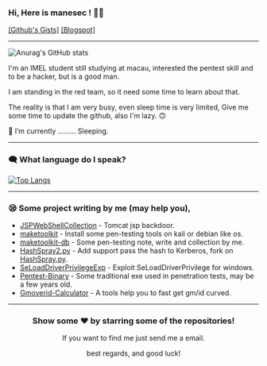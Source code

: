 ###  Hi, Here is manesec ! 🙋‍♂️

[\[Github's Gists\]](https://gist.github.com/manesec)  [\[Blogspot\]](https://manesec.blogspot.com/)

---

![Anurag's GitHub stats](https://github-readme-stats.vercel.app/api?username=manesec&show_icons=true)

I'm an IMEL student still studying at macau, interested the pentest skill and to be a hacker, but is a good man. 

I am standing in the red team, so it need some time to learn about that.

The reality is that I am very busy, even sleep time is very limited, Give me some time to update the github, also I'm lazy. 🙃

🌱 I’m currently .........  Sleeping.

--- 

### 🗨️ What language do I speak?
[![Top Langs](https://github-readme-stats.vercel.app/api/top-langs/?username=manesec&layout=compact)](https://github.com/anuraghazra/github-readme-stats)

<!--
**manesec/manesec** is a ✨ _special_ ✨ repository because its `README.md` (this file) appears on your GitHub profile.

Here are some ideas to get you started:

🔭 I’m currently working on ...
🌱 I’m currently learning ...
👯 I’m looking to collaborate on ...
🤔 I’m looking for help with ...
💬 Ask me about ...
📫 How to reach me: ...
😄 Pronouns: ...
⚡ Fun fact: ...
-->

---

### 😪 Some project writing by me (may help you), 

- [JSPWebShellCollection](https://github.com/manesec/JSPWebShellCollection) - Tomcat jsp backdoor.
- [maketoolkit](https://github.com/manesec/maketoolkit) - Install some pen-testing tools on kali or debian like os.
- [maketoolkit-db](https://github.com/manesec/maketoolkit-db) - Some pen-testing note, write and collection by me.
- [HashSpray2.py](https://github.com/manesec/HashSpray2.py) - Add support pass the hash to Kerberos, fork on [HashSpray.py](https://github.com/cube0x0/HashSpray.py).
- [SeLoadDriverPrivilegeExp](https://github.com/manesec/SeLoadDriverPrivilegeExp) - Exploit SeLoadDriverPrivilege for windows.
- [Pentest-Binary](https://github.com/manesec/Pentest-Binary) - Some traditional exe used in penetration tests, may be a few years old.
- [Gmoverid-Calculator](https://github.com/manesec/Gmoverid-Calculator) - A tools help you to fast get gm/id curved.
---
<div align="center">

### Show some ❤️ by starring some of the repositories!

If you want to find me just send me a email.

best regards, and good luck!

</div>
